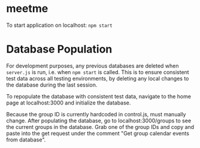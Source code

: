 # meetme
To start application on localhost: `npm start`

# Database Population 
For development purposes, any previous databases are deleted when `server.js` is run, i.e. when `npm start` is called. This is to ensure consistent test data across all testing environments, by deleting any local changes to the database during the last session. 

To repopulate the database with consistent test data, navigate to the home page at localhost:3000 and initialize the database. 

Because the group ID is currently hardcoded in control.js, must manually change. After populating the database, go to localhost:3000/groups to see the current groups in the database. Grab one of the group IDs and copy and paste into the get request under the comment "Get group calendar events from database".
